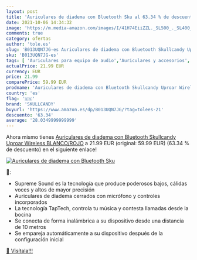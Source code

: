 ```yaml
---
layout: post
title: 'Auriculares de diadema con Bluetooth Sku al 63.34 % de descuento'
date: 2021-10-06 14:34:32
image: 'https://m.media-amazon.com/images/I/41H74EiiZZL._SL500_._SL400_.jpg'
comments: true
category: ofertas
author: 'tole.es'
slug: 'B013UQN7JG-es Auriculares de diadema con Bluetooth Skullcandy Uproar...'
sku: 'B013UQN7JG-es'
tags: [ 'Auriculares para equipo de audio','Auriculares y accesorios','Electrónica','auriculares','bluetooth','skullcandy', ]
actualPrice: 21.99 EUR
currency: EUR
price: 21.99
comparePrice: 59.99 EUR
prodname: 'Auriculares de diadema con Bluetooth Skullcandy Uproar Wireless  BLANCO/ROJO'
country: 'es'
flag: '🇪🇸'
brand: 'SKULLCANDY'
buyurl: 'https://www.amazon.es/dp/B013UQN7JG/?tag=tolees-21'
descuento: '63.34'
average: '28.0349999999999'
---
```


Ahora mismo tienes [Auriculares de diadema con Bluetooth Skullcandy Uproar Wireless  BLANCO/ROJO](https://www.amazon.es/dp/B013UQN7JG/?tag=tolees-21) a 21.99 EUR (original: 59.99 EUR) (63.34 %  de descuento) en el siguiente enlace!

[![Auriculares de diadema con Bluetooth Sku](https://m.media-amazon.com/images/I/41H74EiiZZL._SL500_._SL400_.jpg)](https://www.amazon.es/dp/B013UQN7JG/?tag=tolees-21)

🔎:

- Supreme Sound es la tecnología que produce poderosos bajos, cálidas voces y altos de mayor precisión
- Auriculares de diadema cerrados con micrófono y controles incorporados
- La tecnología TapTech, controla tu música y contesta llamadas desde la bocina
- Se conecta de forma inalámbrica a su dispositivo desde una distancia de 10 metros
- Se empareja automáticamente a su dispositivo después de la configuración inicial

[🛒 Visítala!!!](https://www.amazon.es/dp/B013UQN7JG/?tag=tolees-21)
